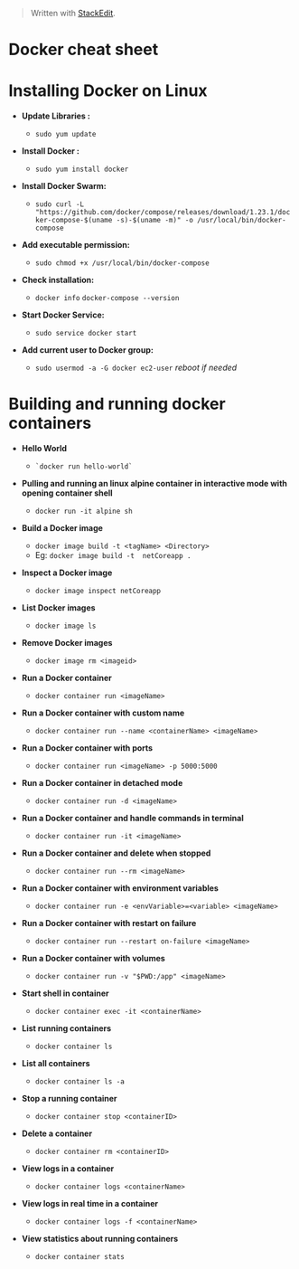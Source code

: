 > Written with [StackEdit](https://stackedit.io/).

# Docker cheat sheet

# Installing Docker on Linux

 - **Update Libraries :** 
	 - `sudo yum update`
	 
 - **Install Docker :** 
	 - `sudo yum install docker`
	 
 - **Install Docker Swarm:** 
	 - `sudo curl -L "https://github.com/docker/compose/releases/download/1.23.1/docker-compose-$(uname -s)-$(uname -m)" -o /usr/local/bin/docker-compose`
 - **Add executable permission:** 
	 - `sudo chmod +x /usr/local/bin/docker-compose`
	 
 - **Check installation:** 
	 - `docker info` `docker-compose --version`
	 
 - **Start Docker Service:** 
	 - `sudo service docker start`
	 
  - **Add current user to Docker group:**
	  - `sudo usermod -a -G docker ec2-user` 
*reboot if needed*
 
 

# Building and running docker  containers

 - **Hello World**
	 -     `docker run hello-world`
   
 - **Pulling and running an linux alpine container in interactive mode with opening container shell**
	 - `docker run -it alpine sh`

 - **Build a Docker image**
	 - `docker image build -t <tagName> <Directory>`
	 - Eg: `docker image build -t  netCoreapp .`

 - **Inspect a Docker image**
	 - `docker image inspect netCoreapp`

 - **List Docker images**
	 - `docker image ls`

 - **Remove Docker images**
	 - `docker image rm <imageid>`
	 
 - **Run a Docker container**
	 - `docker container run <imageName>`

 - **Run a Docker container with custom name**
	 - `docker container run --name <containerName> <imageName>`

 - **Run a Docker container with ports**
	 - `docker container run <imageName> -p 5000:5000`

 - **Run a Docker container  in detached mode**
	 - `docker container run -d <imageName> `

 - **Run a Docker container and handle commands in terminal**
	 - `docker container run -it <imageName>`

- **Run a Docker container and delete when stopped**
	 - `docker container run --rm <imageName>`

- **Run a Docker container with environment variables**
	 - `docker container run -e <envVariable>=<variable> <imageName>`

- **Run a Docker container with restart on failure**
	 - `docker container run --restart on-failure <imageName>`

- **Run a Docker container with volumes**
	 - `docker container run -v "$PWD:/app" <imageName>`

- **Start shell in container**
	 - `docker container exec -it <containerName>`
	 
- **List running containers**
	 - `docker container ls`

- **List all containers**
	 - `docker container ls -a`

 - **Stop a running container**
	 - `docker container stop <containerID>`

 - **Delete a container**
	 - `docker container rm <containerID>`

 - **View logs in a container**
	 - `docker container logs <containerName>`

 - **View logs in real time in a container**
	 - `docker container logs -f <containerName>`

 - **View statistics about running containers**
	 - `docker container stats`

